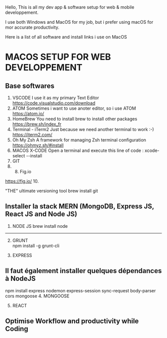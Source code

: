 Hello, This is all my dev app & software setup for web & mobile developpement.

I use both Windows and MacOS for my job, but i prefer using macOS for mor accurate productivity.

Here is a list of all software and install links i use on MacOS

# MACOS SETUP FOR WEB DEVELOPPEMENT
## Base softwares
1. VSCODE
I use it as my primary Text Editor 
https://code.visualstudio.com/download 
2. ATOM 
Sometimes i want to use anoter editor, so i use ATOM 
https://atom.io/ 
3. HomeBrew
You need to install brew to install other packages 
https://brew.sh/index_fr
4. Terminal - iTerm2
Just because we need another terminal to work :-) 
https://iterm2.com/
5. Oh My Zsh
A framework for managing Zsh terminal configuration 
https://ohmyz.sh/#install 
6. MACOS X-CODE
Open a terminal and execute this line of code : 
xcode-select --install
7. GIT
8. 8. Fig.io

https://fig.io/ 
10. 

"THE" ultimate versioning tool
brew install git

## Installer la stack MERN (MongoDB, Express JS, React JS and Node JS)
1. NODE JS
brew install node
--------------

2. GRUNT  
npm install -g grunt-cli

3. EXPRESS

Il faut également installer quelques dépendances à NodeJS
----------
npm install express nodemon  express-session sync-request body-parser cors mongoose
4. MONGOOSE

5. REACT



## Optimise Workflow and productivity while Coding

 
